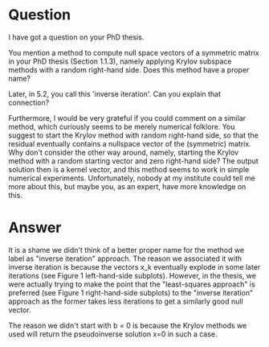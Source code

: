 # Question #

I have got a question on your PhD thesis.

You mention a method to compute null space vectors of a symmetric matrix
in your PhD thesis (Section 1.1.3), namely applying Krylov subspace
methods with a random right-hand side. Does this method have a proper
name?

Later, in 5.2, you call this 'inverse iteration'. Can you explain that
connection?

Furthermore, I would be very grateful if you could comment on a similar
method, which curiously seems to be merely numerical folklore. You suggest to start the Krylov method with random right-hand side, so that the residual eventually contains a nullspace vector of the (symmetric) matrix. Why don't consider the other way around, namely, starting the Krylov method with a random starting vector and zero right-hand side? The output solution then is a kernel vector, and this method seems to work in simple numerical experiments. Unfortunately, nobody at my institute could tell me more about this, but maybe you, as an expert, have more knowledge on this.


# Answer #
It is a shame we didn't think of a better proper name for the method we label as "inverse iteration" approach. The reason we associated it with inverse iteration is because the vectors x\_k eventually explode in some later iterations (see Figure 1 left-hand-side subplots). However, in the thesis, we were actually trying to make the point that the "least-squares approach" is preferred (see Figure 1 right-hand-side subplots) to the "inverse iteration" approach as the former takes less iterations to get a similarly good null vector.


The reason we didn't start with b = 0 is because the Krylov methods we used will return the pseudoinverse solution x=0 in such a case.